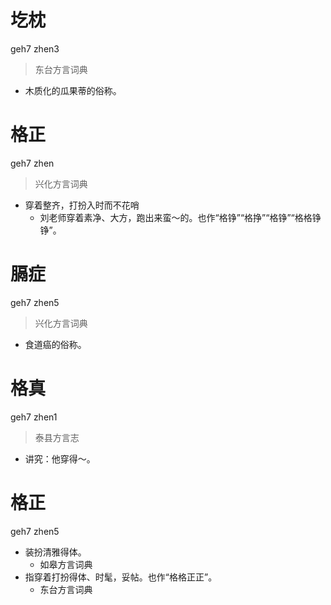 # 圪枕
geh7 zhen3
> 东台方言词典
- 木质化的瓜果蒂的俗称。

# 格正
geh7 zhen
> 兴化方言词典
- 穿着整齐，打扮入时而不花哨
  - 刘老师穿着素净、大方，跑出来蛮～的。也作“格铮”“格挣”“格铮”“格格铮铮”。

# 膈症
geh7 zhen5
> 兴化方言词典
- 食道癌的俗称。

# 格真
geh7 zhen1
> 泰县方言志
- 讲究：他穿得～。

# 格正
geh7 zhen5
+ 装扮清雅得体。
  * 如皋方言词典
+ 指穿着打扮得体、时髦，妥帖。也作“格格正正”。
  * 东台方言词典
